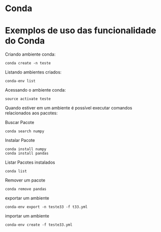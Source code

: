 # Conda

# Exemplos de uso das funcionalidade do Conda

Criando ambiente conda:

```
conda create -n teste
```

Listando ambientes criados:
```
conda-env list
```

Acessando o ambiente conda:
```
source activate teste
```

Quando estiver em um ambiente é possível executar comandos relacionados aos pacotes:

Buscar Pacote
```
conda search numpy
```

Instalar Pacote
```
conda install numpy
conda install pandas
```

Listar Pacotes instalados
```
conda list
```

Remover um pacote
```
conda remove pandas
```

exportar um ambiente
```
conda-env export -n teste33 -f t33.yml
```

importar um ambiente
```
conda-env create -f teste33.yml
```

